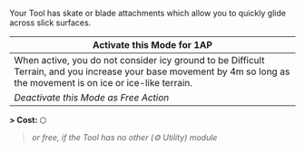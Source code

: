 Your Tool has skate or blade attachments which allow you to quickly glide across slick surfaces.

| Activate this Mode for 1AP                                                                                                                                            |
| --------------------------------------------------------------------------------------------------------------------------------------------------------------------- |
| When active, you do not consider icy ground to be Difficult Terrain, and you increase your base movement by 4m so long as the movement is on ice or ice-like terrain. |
| *Deactivate this Mode as Free Action*                                                                                                                                 |

**\> Cost:** ⬡
> *or free, if the Tool has no other (⚙ Utility) module*
